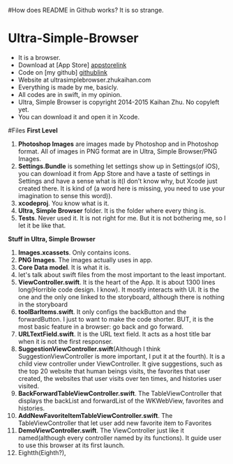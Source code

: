 #How does README in Github works? It is so strange.
# Ultra-Simple-Browser
* It is a browser.
* Download at [App Store] [appstorelink]
* Code on [my github] [githublink]
* Website at ultrasimplebrowser.zhukaihan.com
* Everything is made by me, basicly. 
* All codes are in swift, in my opinion. 
* Ultra, Simple Browser is copyright 2014-2015 Kaihan Zhu. No copyleft yet. 
* You can download it and open it in Xcode. 

#Files
**First Level**

1. **Photoshop Images** are images made by Photoshop and in Photoshop format. All of images in PNG format are in Ultra, Simple Browser/PNG Images. 
2. **Settings.Bundle** is something let settings show up in Settings(of iOS), you can download it from App Store and have a taste of settings in Settings and have a sense what is it(I don't know why, but Xcode just created there. It is kind of (a word here is missing, you need to use your imagination to sense this word)).
3. **xcodeproj**. You know what is it.
4. **Ultra, Simple Browser** folder. It is the folder where every thing is. 
5. **Tests**. Never used it. It is not right for me. But it is not bothering me, so I let it be like that.

**Stuff in Ultra, Simple Browser**

1. **Images.xcassets**. Only contains icons. 
2. **PNG Images**. The images actually uses in app. 
3. **Core Data model**. It is what it is. 
4. let's talk about swift files from the most important to the least important. 
5. **ViewController.swift**. It is the heart of the App. It is about 1300 lines long(Horrible code design. I know). It mostly interacts with UI. It is the one and the only one linked to the storyboard, although there is nothing in the storyboard
6. **toolBarItems.swift**. It only configs the backButton and the forwardButton. I just to want to make the code shorter. BUT, it is the most basic feature in a browser: go back and go forward. 
7. **URLTextField.swift**. It is the URL text field. It acts as a host title bar when it is not the first responser. 
8. **SuggestionViewController.swift**(Although I think SuggestionViewController is more important, I put it at the fourth). It is a child view controller under ViewController. It give suggestions, such as the top 20 website that human beings visits, the favorites that user created,                   the websites that user visits over ten times, and histories user visited. 
9. **BackForwardTableViewController.swift**. The TableViewController that displays the backList and forwardList of the WKWebView, favorites and histories. 
10. **AddNewFavoriteItemTableViewController.swift**. The TableViewController that let user add new favorite item to Favorites
11. **DemoViewController.swift**. The ViewController just like it named(although every controller named by its functions). It guide user to use this browser at its first launch. 
12. Eightth(Eighth?), 

[appstorelink]: http://itunes.apple.com/us/app/ultra-simple-browser/id952551914?mt=8
[githublink]: http://github.com/zhukaihan/Ultra-Simple-Browser
